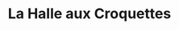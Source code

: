 ---
title: "La Halle aux Croquettes"
url: /hagetmau/la-halle-aux-croquettes/
shop: animal de compagnie
---